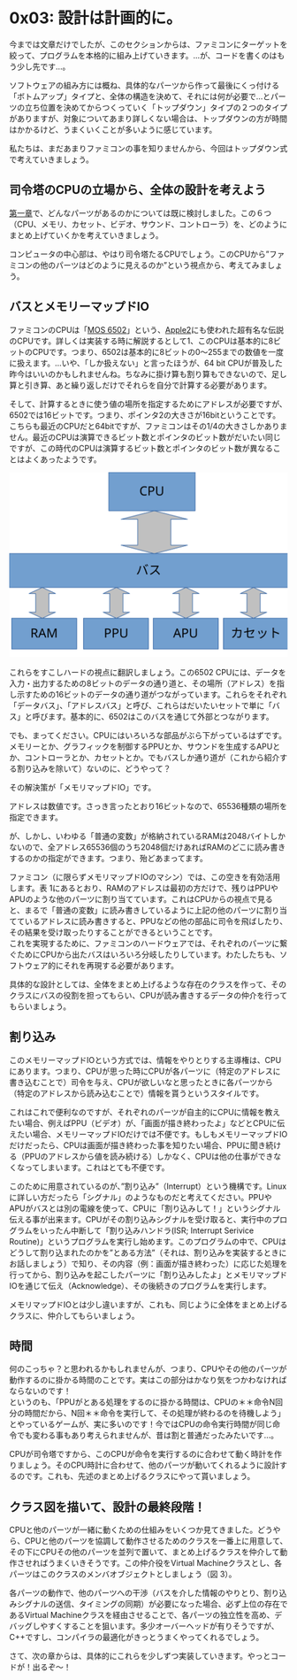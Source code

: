 # 0x03: 設計は計画的に。

今までは文章だけでしたが、このセクションからは、ファミコンにターゲットを絞って、プログラムを本格的に組み上げていきます。…が、コードを書くのはもう少し先です…。

ソフトウェアの組み方には概ね、具体的なパーツから作って最後にくっ付ける「ボトムアップ」タイプと、全体の構造を決めて、それには何が必要で…とパーツの立ち位置を決めてからつくっていく「トップダウン」タイプの２つのタイプがありますが、対象についてあまり詳しくない場合は、トップダウンの方が時間はかかるけど、うまくいくことが多いように感じています。

私たちは、まだあまりファミコンの事を知りませんから、今回はトップダウン式で考えていきましょう。

## 司令塔のCPUの立場から、全体の設計を考えよう

[第一章](chapter1.md)で、どんなパーツがあるのかについては既に検討しました。この６つ（CPU、メモリ、カセット、ビデオ、サウンド、コントローラ）を、どのようにまとめ上げていくかを考えていきましょう。

コンピュータの中心部は、やはり司令塔たるCPUでしょう。このCPUから”ファミコンの他のパーツはどのように見えるのか”という視点から、考えてみましょう。

## バスとメモリーマップドIO

ファミコンのCPUは「[MOS 6502](https://ja.wikipedia.org/wiki/MOS_6502)」という、[Apple2](https://ja.wikipedia.org/wiki/Apple_II)にも使われた超有名な伝説のCPUです。詳しくは実装する時に解説するとして1、このCPUは基本的に8ビットのCPUです。つまり、6502は基本的に8ビットの0〜255までの数値を一度に扱えます。…いや、「しか扱えない」と言ったほうが、64 bit CPUが普及した昨今はいいのかもしれませんね。ちなみに掛け算も割り算もできないので、足し算と引き算、あと繰り返しだけでそれらを自分で計算する必要があります。

そして、計算するときに使う値の場所を指定するためにアドレスが必要ですが、6502では16ビットです。つまり、ポインタ2の大きさが16bitということです。こちらも最近のCPUだと64bitですが、ファミコンはその1/4の大きさしかありません。最近のCPUは演算できるビット数とポインタのビット数がだいたい同じですが、この時代のCPUは演算するビット数とポインタのビット数が異なることはよくあったようです。

![](system.svg)

これらをすこしハードの視点に翻訳しましょう。この6502 CPUには、データを入力・出力するための8ビットのデータの通り道と、その場所（アドレス）を指し示すための16ビットのデータの通り道がつながっています。これらをそれぞれ「データバス」、「アドレスバス」と呼び、これらはだいたいセットで単に「バス」と呼びます。基本的に、6502はこのバスを通じて外部とつながります。

でも、まってください。CPUにはいろいろな部品がぶら下がっているはずです。メモリーとか、グラフィックを制御するPPUとか、サウンドを生成するAPUとか、コントローラとか、カセットとか。でもバスしか通り道が（これから紹介する割り込みを除いて）ないのに、どうやって？

その解決策が「メモリマップドIO」です。

アドレスは数値です。さっき言ったとおり16ビットなので、65536種類の場所を指定できます。

が、しかし、いわゆる「普通の変数」が格納されているRAMは2048バイトしかないので、全アドレス65536個のうち2048個だけあればRAMのどこに読み書きするのかの指定ができます。つまり、殆どあまってます。

ファミコン（に限らずメモリマップドIOのマシン）では、この空きを有効活用します。表 1にあるとおり、RAMのアドレスは最初の方だけで、残りはPPUやAPUのような他のパーツに割り当てています。これはCPUからの視点で見ると、まるで「普通の変数」に読み書きしているように上記の他のパーツに割り当てているアドレスに読み書きすると、PPUなどの他の部品に司令を飛ばしたり、その結果を受け取ったりすることができるということです。  
これを実現するために、ファミコンのハードウェアでは、それぞれのパーツに繋ぐためにCPUから出たバスはいろいろ分岐したりしています。わたしたちも、ソフトウェア的にそれを再現する必要があります。

具体的な設計としては、全体をまとめ上げるような存在のクラスを作って、そのクラスにバスの役割を担ってもらい、CPUが読み書きするデータの仲介を行ってもらいましょう。

## 割り込み

このメモリーマップドIOという方式では、情報をやりとりする主導権は、CPUにあります。つまり、CPUが思った時にCPUが各パーツに（特定のアドレスに書き込むことで）司令を与え、CPUが欲しいなと思ったときに各パーツから（特定のアドレスから読み込むことで）情報を貰うというスタイルです。

これはこれで便利なのですが、それぞれのパーツが自主的にCPUに情報を教えたい場合、例えばPPU（ビデオ）が、「画面が描き終わったよ」などとCPUに伝えたい場合、メモリーマップドIOだけでは不便です。もしもメモリーマップドIOだけだったら、CPUは画面が描き終わった事を知りたい場合、PPUに聞き続ける（PPUのアドレスから値を読み続ける）しかなく、CPUは他の仕事ができなくなってしまいます。これはとても不便です。

このために用意されているのが、”割り込み”（Interrupt）という機構です。Linuxに詳しい方だったら「シグナル」のようなものだと考えてください。PPUやAPUがバスとは別の電線を使って、CPUに「割り込みして！」というシグナル伝える事が出来ます。CPUがその割り込みシグナルを受け取ると、実行中のプログラムをいったん中断して「割り込みハンドラ\(ISR; Interrupt Serivice Routine\)」というプログラムを実行し始めます。このプログラムの中で、CPUはどうして割り込まれたのかを”とある方法”（それは、割り込みを実装するときにお話しましょう）で知り、その内容（例：画面が描き終わった）に応じた処理を行ってから、割り込みを起こしたパーツに「割り込みしたよ」とメモリマップドIOを通じて伝え（Acknowledge）、その後続きのプログラムを実行します。

メモリマップドIOとは少し違いますが、これも、同じように全体をまとめ上げるクラスに、仲介してもらいましょう。

## 時間

何のこっちゃ？と思われるかもしれませんが、つまり、CPUやその他のパーツが動作するのに掛かる時間のことです。実はこの部分はかなり気をつかわなければならないのです！  
というのも、「PPUがとある処理をするのに掛かる時間は、CPUの＊＊命令N回分の時間だから、N回＊＊命令を実行して、その処理が終わるのを待機しよう」とやっているゲームが、実に多いのです！今ではCPUの命令実行時間が同じ命令でも変わる事もあり考えられませんが、昔は割と普通だったみたいです…。

CPUが司令塔ですから、このCPUが命令を実行するのに合わせて動く時計を作りましょう。そのCPU時計に合わせて、他のパーツが動いてくれるように設計するのです。これも、先述のまとめ上げるクラスにやって貰いましょう。

## クラス図を描いて、設計の最終段階！

CPUと他のパーツが一緒に動くための仕組みをいくつか見てきました。どうやら、CPUと他のパーツを協調して動作させるためのクラスを一番上に用意して、その下にCPUその他のパーツを並列で置いて、まとめ上げるクラスを仲介して動作させればうまくいきそうです。この仲介役をVirtual Machineクラスとし、各パーツはこのクラスのメンバオブジェクトとしましょう（図 3）。

各パーツの動作で、他のパーツへの干渉（バスを介した情報のやりとり、割り込みシグナルの送信、タイミングの同期）が必要になった場合、必ず上位の存在であるVirtual Machineクラスを経由させることで、各パーツの独立性を高め、デバッグしやすくすることを狙います。多少オーバーヘッドが有りそうですが、C++ですし、コンパイラの最適化がきっとうまくやってくれるでしょう。

さて、次の章からは、具体的にこれらを少しずつ実装していきます。やっとコードが！出るぞ～！

